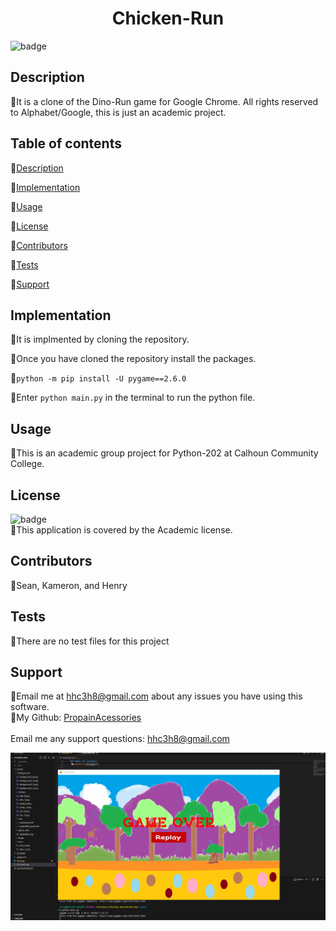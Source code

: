 
  <h1 align="center"> Chicken-Run</h1>

  ![badge](https://img.shields.io/badge/license-Academic-brightgreen)<br />

  ## Description
  🐔It is a clone of the Dino-Run game for Google Chrome. All rights reserved to Alphabet/Google, this is just an academic project.

  ## Table of contents
  🐔[Description](#description)

  🐔[Implementation](#implementation)

  🐔[Usage](#usage)

  🐔[License](#license)

  🐔[Contributors](#contributors)

  🐔[Tests](#tests)
  
  🐔[Support](#support)

  ## Implementation
  🐔It is implmented by cloning the repository.
  
  🐔Once you have cloned the repository install the packages.
  
  🐔```python -m pip install -U pygame==2.6.0```
  
  🐔Enter ```python main.py``` in the terminal to run the python file.
  

  ## Usage
  🐔This is an academic group project for Python-202 at Calhoun Community College.

  ## License
  ![badge](https://img.shields.io/badge/license-Academic-brightgreen)
  <br/>
  🐔This application is covered by the Academic license.
  
  ## Contributors
  🐔Sean, Kameron, and Henry

  ## Tests
  🐔There are no test files for this project

  ## Support
  🐔Email me at hhc3h8@gmail.com about any issues you have using this software.<br/>
  🐔My Github: [PropainAcessories](https://github.com/undefined)<br/>
  <br/>
  Email me any support questions: hhc3h8@gmail.com<br/>

  ![Alt text](/Assets/screenshot/pygameScreenie.png "Optional Title")
